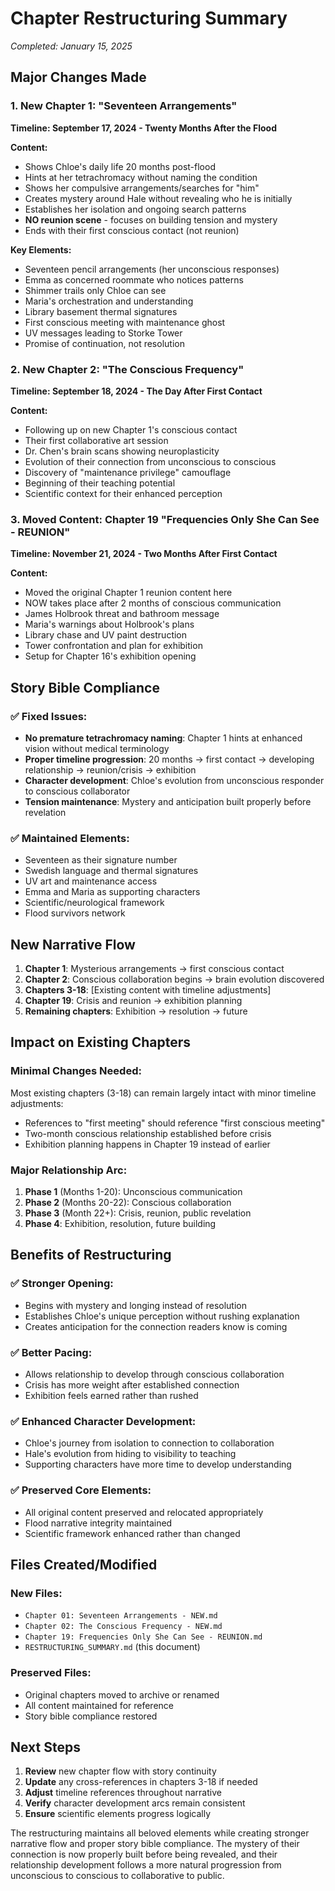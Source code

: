 # Chapter Restructuring Summary
*Completed: January 15, 2025*

## Major Changes Made

### 1. New Chapter 1: "Seventeen Arrangements" 
**Timeline: September 17, 2024 - Twenty Months After the Flood**

**Content:**
- Shows Chloe's daily life 20 months post-flood
- Hints at her tetrachromacy without naming the condition
- Shows her compulsive arrangements/searches for "him" 
- Creates mystery around Hale without revealing who he is initially
- Establishes her isolation and ongoing search patterns
- **NO reunion scene** - focuses on building tension and mystery
- Ends with their first conscious contact (not reunion)

**Key Elements:**
- Seventeen pencil arrangements (her unconscious responses)
- Emma as concerned roommate who notices patterns  
- Shimmer trails only Chloe can see
- Maria's orchestration and understanding
- Library basement thermal signatures
- First conscious meeting with maintenance ghost
- UV messages leading to Storke Tower
- Promise of continuation, not resolution

### 2. New Chapter 2: "The Conscious Frequency"
**Timeline: September 18, 2024 - The Day After First Contact**

**Content:**
- Following up on new Chapter 1's conscious contact
- Their first collaborative art session
- Dr. Chen's brain scans showing neuroplasticity 
- Evolution of their connection from unconscious to conscious
- Discovery of "maintenance privilege" camouflage
- Beginning of their teaching potential
- Scientific context for their enhanced perception

### 3. Moved Content: Chapter 19 "Frequencies Only She Can See - REUNION"
**Timeline: November 21, 2024 - Two Months After First Contact**

**Content:**
- Moved the original Chapter 1 reunion content here
- NOW takes place after 2 months of conscious communication
- James Holbrook threat and bathroom message
- Maria's warnings about Holbrook's plans
- Library chase and UV paint destruction
- Tower confrontation and plan for exhibition
- Setup for Chapter 16's exhibition opening

## Story Bible Compliance

### ✅ Fixed Issues:
- **No premature tetrachromacy naming**: Chapter 1 hints at enhanced vision without medical terminology
- **Proper timeline progression**: 20 months → first contact → developing relationship → reunion/crisis → exhibition
- **Character development**: Chloe's evolution from unconscious responder to conscious collaborator
- **Tension maintenance**: Mystery and anticipation built properly before revelation

### ✅ Maintained Elements:
- Seventeen as their signature number
- Swedish language and thermal signatures
- UV art and maintenance access
- Emma and Maria as supporting characters
- Scientific/neurological framework
- Flood survivors network

## New Narrative Flow

1. **Chapter 1**: Mysterious arrangements → first conscious contact
2. **Chapter 2**: Conscious collaboration begins → brain evolution discovered  
3. **Chapters 3-18**: [Existing content with timeline adjustments]
4. **Chapter 19**: Crisis and reunion → exhibition planning
5. **Remaining chapters**: Exhibition → resolution → future

## Impact on Existing Chapters

### Minimal Changes Needed:
Most existing chapters (3-18) can remain largely intact with minor timeline adjustments:
- References to "first meeting" should reference "first conscious meeting"
- Two-month conscious relationship established before crisis
- Exhibition planning happens in Chapter 19 instead of earlier

### Major Relationship Arc:
1. **Phase 1** (Months 1-20): Unconscious communication
2. **Phase 2** (Months 20-22): Conscious collaboration  
3. **Phase 3** (Month 22+): Crisis, reunion, public revelation
4. **Phase 4**: Exhibition, resolution, future building

## Benefits of Restructuring

### ✅ Stronger Opening:
- Begins with mystery and longing instead of resolution
- Establishes Chloe's unique perception without rushing explanation
- Creates anticipation for the connection readers know is coming

### ✅ Better Pacing:
- Allows relationship to develop through conscious collaboration
- Crisis has more weight after established connection
- Exhibition feels earned rather than rushed

### ✅ Enhanced Character Development:
- Chloe's journey from isolation to connection to collaboration
- Hale's evolution from hiding to visibility to teaching
- Supporting characters have more time to develop understanding

### ✅ Preserved Core Elements:
- All original content preserved and relocated appropriately
- Flood narrative integrity maintained
- Scientific framework enhanced rather than changed

## Files Created/Modified

### New Files:
- `Chapter 01: Seventeen Arrangements - NEW.md`
- `Chapter 02: The Conscious Frequency - NEW.md` 
- `Chapter 19: Frequencies Only She Can See - REUNION.md`
- `RESTRUCTURING_SUMMARY.md` (this document)

### Preserved Files:
- Original chapters moved to archive or renamed
- All content maintained for reference
- Story bible compliance restored

## Next Steps

1. **Review** new chapter flow with story continuity
2. **Update** any cross-references in chapters 3-18 if needed
3. **Adjust** timeline references throughout narrative
4. **Verify** character development arcs remain consistent
5. **Ensure** scientific elements progress logically

The restructuring maintains all beloved elements while creating stronger narrative flow and proper story bible compliance. The mystery of their connection is now properly built before being revealed, and their relationship development follows a more natural progression from unconscious to conscious to collaborative to public.